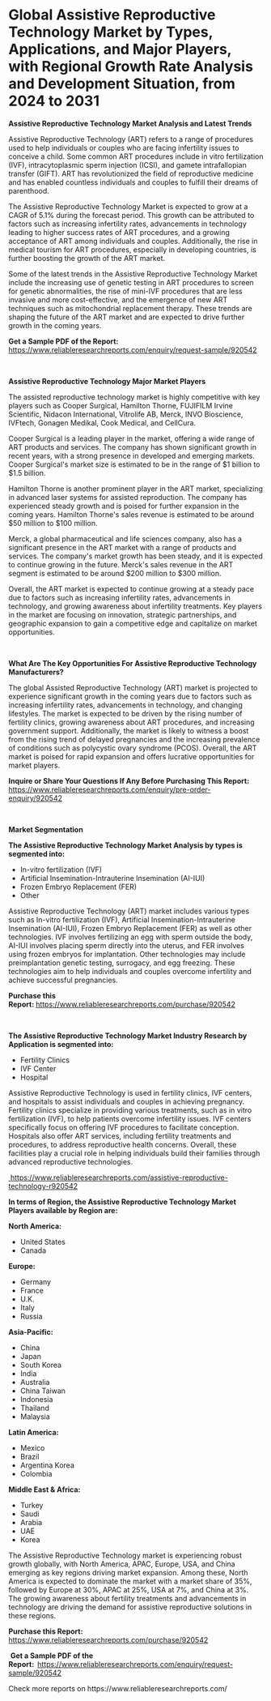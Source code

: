<p><h1>Global Assistive Reproductive Technology Market by Types, Applications, and Major Players, with Regional Growth Rate Analysis and Development Situation, from 2024 to 2031</h1></p><p><strong>Assistive Reproductive Technology Market Analysis and Latest Trends</strong></p>
<p><p>Assistive Reproductive Technology (ART) refers to a range of procedures used to help individuals or couples who are facing infertility issues to conceive a child. Some common ART procedures include in vitro fertilization (IVF), intracytoplasmic sperm injection (ICSI), and gamete intrafallopian transfer (GIFT). ART has revolutionized the field of reproductive medicine and has enabled countless individuals and couples to fulfill their dreams of parenthood.</p><p>The Assistive Reproductive Technology Market is expected to grow at a CAGR of 5.1% during the forecast period. This growth can be attributed to factors such as increasing infertility rates, advancements in technology leading to higher success rates of ART procedures, and a growing acceptance of ART among individuals and couples. Additionally, the rise in medical tourism for ART procedures, especially in developing countries, is further boosting the growth of the ART market.</p><p>Some of the latest trends in the Assistive Reproductive Technology Market include the increasing use of genetic testing in ART procedures to screen for genetic abnormalities, the rise of mini-IVF procedures that are less invasive and more cost-effective, and the emergence of new ART techniques such as mitochondrial replacement therapy. These trends are shaping the future of the ART market and are expected to drive further growth in the coming years.</p></p>
<p><strong>Get a Sample PDF of the Report:&nbsp;</strong> <a href="https://www.reliableresearchreports.com/enquiry/request-sample/920542">https://www.reliableresearchreports.com/enquiry/request-sample/920542</a></p>
<p>&nbsp;</p>
<p><strong>Assistive Reproductive Technology Major Market Players</strong></p>
<p><p>The assisted reproductive technology market is highly competitive with key players such as Cooper Surgical, Hamilton Thorne, FUJIFILM Irvine Scientific, Nidacon International, Vitrolife AB, Merck, INVO Bioscience, IVFtech, Gonagen Medikal, Cook Medical, and CellCura. </p><p>Cooper Surgical is a leading player in the market, offering a wide range of ART products and services. The company has shown significant growth in recent years, with a strong presence in developed and emerging markets. Cooper Surgical's market size is estimated to be in the range of $1 billion to $1.5 billion.</p><p>Hamilton Thorne is another prominent player in the ART market, specializing in advanced laser systems for assisted reproduction. The company has experienced steady growth and is poised for further expansion in the coming years. Hamilton Thorne's sales revenue is estimated to be around $50 million to $100 million.</p><p>Merck, a global pharmaceutical and life sciences company, also has a significant presence in the ART market with a range of products and services. The company's market growth has been steady, and it is expected to continue growing in the future. Merck's sales revenue in the ART segment is estimated to be around $200 million to $300 million.</p><p>Overall, the ART market is expected to continue growing at a steady pace due to factors such as increasing infertility rates, advancements in technology, and growing awareness about infertility treatments. Key players in the market are focusing on innovation, strategic partnerships, and geographic expansion to gain a competitive edge and capitalize on market opportunities.</p></p>
<p>&nbsp;</p>
<p><strong>What Are The Key Opportunities For Assistive Reproductive Technology Manufacturers?</strong></p>
<p><p>The global Assisted Reproductive Technology (ART) market is projected to experience significant growth in the coming years due to factors such as increasing infertility rates, advancements in technology, and changing lifestyles. The market is expected to be driven by the rising number of fertility clinics, growing awareness about ART procedures, and increasing government support. Additionally, the market is likely to witness a boost from the rising trend of delayed pregnancies and the increasing prevalence of conditions such as polycystic ovary syndrome (PCOS). Overall, the ART market is poised for rapid expansion and offers lucrative opportunities for market players.</p></p>
<p><strong>Inquire or Share Your Questions If Any Before Purchasing This Report:</strong> <a href="https://www.reliableresearchreports.com/enquiry/pre-order-enquiry/920542">https://www.reliableresearchreports.com/enquiry/pre-order-enquiry/920542</a></p>
<p>&nbsp;</p>
<p><strong>Market Segmentation</strong></p>
<p><strong>The Assistive Reproductive Technology Market Analysis by types is segmented into:</strong></p>
<p><ul><li>In-vitro fertilization (IVF)</li><li>Artificial Insemination-Intrauterine Insemination (AI-IUI)</li><li>Frozen Embryo Replacement (FER)</li><li>Other</li></ul></p>
<p><p>Assistive Reproductive Technology (ART) market includes various types such as  In-vitro fertilization (IVF), Artificial Insemination-Intrauterine Insemination (AI-IUI), Frozen Embryo Replacement (FER) as well as other technologies. IVF involves fertilizing an egg with sperm outside the body, AI-IUI involves placing sperm directly into the uterus, and FER involves using frozen embryos for implantation. Other technologies may include preimplantation genetic testing, surrogacy, and egg freezing. These technologies aim to help individuals and couples overcome infertility and achieve successful pregnancies.</p></p>
<p><strong>Purchase this Report:&nbsp;</strong><a href="https://www.reliableresearchreports.com/purchase/920542">https://www.reliableresearchreports.com/purchase/920542</a></p>
<p>&nbsp;</p>
<p><strong>The Assistive Reproductive Technology Market Industry Research by Application is segmented into:</strong></p>
<p><ul><li>Fertility Clinics</li><li>IVF Center</li><li>Hospital</li></ul></p>
<p><p>Assistive Reproductive Technology is used in fertility clinics, IVF centers, and hospitals to assist individuals and couples in achieving pregnancy. Fertility clinics specialize in providing various treatments, such as in vitro fertilization (IVF), to help patients overcome infertility issues. IVF centers specifically focus on offering IVF procedures to facilitate conception. Hospitals also offer ART services, including fertility treatments and procedures, to address reproductive health concerns. Overall, these facilities play a crucial role in helping individuals build their families through advanced reproductive technologies.</p></p>
<p><a href="https://www.reliableresearchreports.com/assistive-reproductive-technology-r920542">&nbsp;https://www.reliableresearchreports.com/assistive-reproductive-technology-r920542</a></p>
<p><strong>In terms of Region, the Assistive Reproductive Technology Market Players available by Region are:</strong></p>
<p>
    <p> <strong> North America: </strong>
        <ul>
            <li>United States</li>
            <li>Canada</li>
        </ul>
        </p> 
    <p> <strong> Europe: </strong>
        <ul>
            <li>Germany</li>
            <li>France</li>
            <li>U.K.</li>
            <li>Italy</li>
            <li>Russia</li>
        </ul>
        </p> 
    <p> <strong> Asia-Pacific: </strong>
        <ul>
            <li>China</li>
            <li>Japan</li>
            <li>South Korea</li>
            <li>India</li>
            <li>Australia</li>
            <li>China Taiwan</li>
            <li>Indonesia</li>
            <li>Thailand</li>
            <li>Malaysia</li>
        </ul>
        </p> 
    <p> <strong> Latin America: </strong>
        <ul>
            <li>Mexico</li>
            <li>Brazil</li>
            <li>Argentina Korea</li>
            <li>Colombia</li>
        </ul>
        </p> 
    <p> <strong> Middle East & Africa: </strong>
        <ul>
            <li>Turkey</li>
            <li>Saudi</li>
            <li>Arabia</li>
            <li>UAE</li>
            <li>Korea</li>
        </ul>
    </p>
    </p>
<p><p>The Assistive Reproductive Technology market is experiencing robust growth globally, with North America, APAC, Europe, USA, and China emerging as key regions driving market expansion. Among these, North America is expected to dominate the market with a market share of 35%, followed by Europe at 30%, APAC at 25%, USA at 7%, and China at 3%. The growing awareness about fertility treatments and advancements in technology are driving the demand for assistive reproductive solutions in these regions.</p></p>
<p><strong>Purchase this Report: </strong><a href="https://www.reliableresearchreports.com/purchase/920542">https://www.reliableresearchreports.com/purchase/920542</a></p>
<p>&nbsp;<strong>Get a Sample PDF of the Report:&nbsp;&nbsp;</strong><a href="https://www.reliableresearchreports.com/enquiry/request-sample/920542">https://www.reliableresearchreports.com/enquiry/request-sample/920542</a></p>
<p><strong></strong></p>
<p>Check more reports on https://www.reliableresearchreports.com/</p>